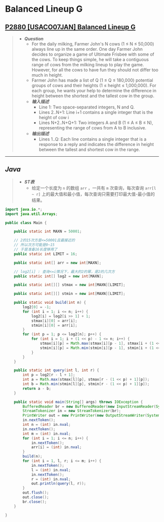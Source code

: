 # Balanced Lineup G

## [P2880 [USACO07JAN] Balanced Lineup G](https://www.luogu.com.cn/problem/P2880)

> - ***Question***
>   - For the daily milking, Farmer John's N cows (1 ≤ N ≤ 50,000) always line up in the same order. One day Farmer John decides to organize a game of Ultimate Frisbee with some of the cows. To keep things simple, he will take a contiguous range of cows from the milking lineup to play the game. However, for all the cows to have fun they should not differ too much in height.
>   - Farmer John has made a list of Q (1 ≤ Q ≤ 180,000) potential groups of cows and their heights (1 ≤ height ≤ 1,000,000). For each group, he wants your help to determine the difference in height between the shortest and the tallest cow in the group.
>   - ***输入描述***
>     - Line 1: Two space-separated integers, N and Q.
>     - Lines 2..N+1: Line i+1 contains a single integer that is the height of cow i
>     - Lines N+2..N+Q+1: Two integers A and B (1 ≤ A ≤ B ≤ N), representing the range of cows from A to B inclusive.
>   - ***输出描述***
>     - Lines 1..Q: Each line contains a single integer that is a response to a reply and indicates the difference in height between the tallest and shortest cow in the range.

---

## *Java*

> - ***ST表***
>   - 给定一个长度为 `n` 的数组 `arr` ，一共有 `m` 次查询，每次查询 `arr[l ~ r]` 上的最大值和最小值，每次查询只需要打印最大值-最小值的结果。

```java
import java.io.*;
import java.util.Arrays;

public class Main {

    public static int MAXN = 50001;

    // 2的15次方是<=50001且最接近的
    // 所以次方可能是0~15
    // 于是准备16长度够用了
    public static int LIMIT = 16;

    public static int[] arr = new int[MAXN];

    // log2[i] : 查询<=i情况下，最大的2的幂，是2的几次方
    public static int[] log2 = new int[MAXN];

    public static int[][] stmax = new int[MAXN][LIMIT];

    public static int[][] stmin = new int[MAXN][LIMIT];

    public static void build(int n) {
        log2[0] = -1;
        for (int i = 1; i <= n; i++) {
            log2[i] = log2[i >> 1] + 1;
            stmax[i][0] = arr[i];
            stmin[i][0] = arr[i];
        }
        for (int p = 1; p <= log2[n]; p++) {
            for (int i = 1; i + (1 << p) - 1 <= n; i++) {
                stmax[i][p] = Math.max(stmax[i][p - 1], stmax[i + (1 << (p - 1))][p - 1]);
                stmin[i][p] = Math.min(stmin[i][p - 1], stmin[i + (1 << (p - 1))][p - 1]);
            }
        }
    }

    public static int query(int l, int r) {
        int p = log2[r - l + 1];
        int a = Math.max(stmax[l][p], stmax[r - (1 << p) + 1][p]);
        int b = Math.min(stmin[l][p], stmin[r - (1 << p) + 1][p]);
        return a - b;
    }

    public static void main(String[] args) throws IOException {
        BufferedReader br = new BufferedReader(new InputStreamReader(System.in));
        StreamTokenizer in = new StreamTokenizer(br);
        PrintWriter out = new PrintWriter(new OutputStreamWriter(System.out));
        in.nextToken();
        int n = (int) in.nval;
        in.nextToken();
        int m = (int) in.nval;
        for (int i = 1; i <= n; i++) {
            in.nextToken();
            arr[i] = (int) in.nval;
        }
        build(n);
        for (int i = 1, l, r; i <= m; i++) {
            in.nextToken();
            l = (int) in.nval;
            in.nextToken();
            r = (int) in.nval;
            out.println(query(l, r));
        }
        out.flush();
        out.close();
        br.close();
    }

}
```
